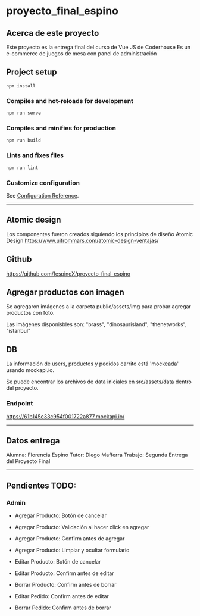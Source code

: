 # proyecto_final_espino

## Acerca de este proyecto
Este proyecto es la entrega final del curso de Vue JS de Coderhouse
Es un e-commerce de juegos de mesa con panel de administración

## Project setup
```
npm install
```

### Compiles and hot-reloads for development
```
npm run serve
```

### Compiles and minifies for production
```
npm run build
```

### Lints and fixes files
```
npm run lint
```

### Customize configuration
See [Configuration Reference](https://cli.vuejs.org/config/).

___

## Atomic design
Los componentes fueron creados siguiendo los principios de diseño Atomic Design
https://www.uifrommars.com/atomic-design-ventajas/


## Github
https://github.com/fespinoX/proyecto_final_espino


## Agregar productos con imagen
Se agregaron imágenes a la carpeta public/assets/img para probar agregar productos con foto.

Las imágenes disponisbles son: "brass", "dinosaurisland", "thenetworks", "istanbul"


## DB

La información de users, productos y pedidos carrito está 'mockeada' usando mockapi.io.

Se puede encontrar los archivos de data iniciales en src/assets/data dentro del proyecto.

### Endpoint

https://61b145c33c954f001722a877.mockapi.io/

___

## Datos entrega
Alumna: Florencia Espino
Tutor: Diego Mafferra
Trabajo: Segunda Entrega del Proyecto Final

___

## Pendientes TODO:

### Admin

* Agregar Producto: Botón de cancelar
* Agregar Producto: Validación al hacer click en agregar
* Agregar Producto: Confirm antes de agregar
* Agregar Producto: Limpiar y ocultar formulario

* Editar Producto: Botón de cancelar
* Editar Producto: Confirm antes de editar

* Borrar Producto: Confirm antes de borrar

* Editar Pedido: Confirm antes de editar

* Borrar Pedido: Confirm antes de borrar